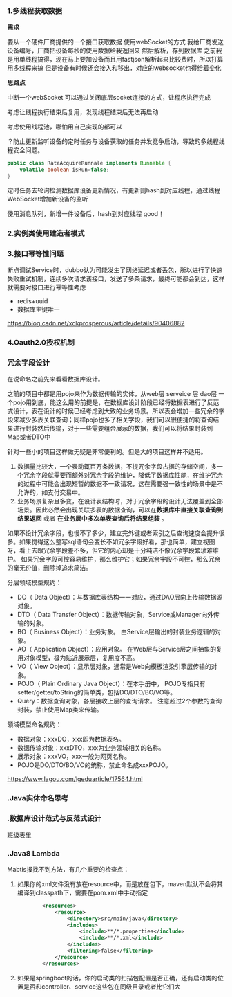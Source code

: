 ### 1.多线程获取数据

**需求**

要从一个硬件厂商提供的一个接口获取数据
使用webSocket的方式
我给厂商发送设备编号，厂商把设备每秒的使用数据给我返回来
然后解析，存到数据库
之前我是用单线程搞得，现在马上要加设备而且用fastjson解析起来比较费时，所以打算用多线程来搞
但是设备有时候还会接入和移出，对应的websocket也得给着变化

**思路点**

中断一个webSocket 可以通过关闭底层socket连接的方式，让程序执行完成

考虑让线程执行结束后复用，发现线程结束后无法再启动

考虑使用线程池，哪怕用自己实现的都可以

？防止更新监听设备的定时任务与设备获取的任务并发竞争启动，导致的多线程线程安全问题。

```java
public class RateAcquireRunnale implements Runnable {
	volatile boolean isRun=false;
}
```

定时任务去轮询检测数据库设备更新情况，有更新则hash到对应线程，通过线程WebSocket增加新设备的监听

使用消息队列，新增一件设备后，hash到对应线程  good！



### 2.实例类使用建造者模式





### 3.接口幂等性问题

断点调试Service时，dubbo认为可能发生了网络延迟或者丢包，所以进行了快速失败重试机制，连续多次请求该接口，发送了多条请求，最终可能都会到达，这样就需要对接口进行幂等性考虑

- redis+uuid
- 数据库主键唯一

https://blog.csdn.net/xdkprosperous/article/details/90406882



### 4.Oauth2.0授权机制

### 冗余字段设计

在说命名之前先来看看数据库设计。

之前的项目中都是用pojo来作为数据传输的实体，从web层 serveice 层 dao层 一个pojo用到底，能这么用的前提是，在数据库设计阶段已经将数据表进行了反范式设计，表在设计的时候已经考虑到大致的业务场景。所以表会增加一些冗余的字段来减少多表关联查询；同样pojo也多了相关字段，我们可以很便捷的将查询结果进行封装然后传输，对于一些需要组合展示的数据，我们可以将结果封装到Map或者DTO中

针对一些小的项目这样做无疑是非常便利的。但是大的项目这样并不适用。

1. 数据量比较大，一个表动辄百万条数据，不提冗余字段占据的存储空间，多一个冗余字段就需要而额外对冗余字段的维护，降低了数据库性能，在维护冗余的过程中可能会出现短暂的数据不一致请况，这在需要强一致性的场景中是不允许的，如支付交易中。
2. 业务场景复杂且多变，在设计表结构时，对于冗余字段的设计无法覆盖到全部场景。因此必然会出现关联多表的数据查询，可以在**数据库中直接关联查询到结果返回** 或者 **在业务层中多次单表查询后将结果组装** 。

如果不设计冗余字段，也慢不了多少，建立完外键或者索引之后查询速度会提升很多。如果觉得这么整写sql语句会变长不如冗余字段好看，那也简单，建立视图呀，看上去跟冗余字段差不多，但它的内心却是十分纯洁不像冗余字段繁琐难维护。
如果冗余字段可控容易维护，那么维护它；如果冗余字段不可控，那么冗余的毫无价值，删除掉追求简洁。

分层领域模型规约：

- DO（ Data Object）：与数据库表结构一一对应，通过DAO层向上传输数据源对象。
- DTO（ Data Transfer Object）：数据传输对象，Service或Manager向外传输的对象。
- BO（ Business Object）：业务对象。 由Service层输出的封装业务逻辑的对象。
- AO（ Application Object）：应用对象。 在Web层与Service层之间抽象的复用对象模型，极为贴近展示层，复用度不高。
- VO（ View Object）：显示层对象，通常是Web向模板渲染引擎层传输的对象。
- POJO（ Plain Ordinary Java Object）：在本手册中， POJO专指只有setter/getter/toString的简单类，包括DO/DTO/BO/VO等。
- Query：数据查询对象，各层接收上层的查询请求。 注意超过2个参数的查询封装，禁止使用Map类来传输。

领域模型命名规约：

- 数据对象：xxxDO，xxx即为数据表名。
- 数据传输对象：xxxDTO，xxx为业务领域相关的名称。
- 展示对象：xxxVO，xxx一般为网页名称。
- POJO是DO/DTO/BO/VO的统称，禁止命名成xxxPOJO。

https://www.lagou.com/lgeduarticle/17564.html

### .Java实体命名思考

### .数据库设计范式与反范式设计

班级表里

### .Java8 Lambda



Mabtis报找不到方法，有几个重要的检查点：

1. 如果你的xml文件没有放在resource中，而是放在包下，maven默认不会将其编译到classpath下，需要在pom.xml中手动指定

   ```xml
           <resources>
               <resource>
                   <directory>src/main/java</directory>
                   <includes>
                       <include>**/*.properties</include>
                       <include>**/*.xml</include>
                   </includes>
                   <filtering>false</filtering>
               </resource>
           </resources>
   ```

2. 如果是springboot的话，你的启动类的扫描包配置是否正确，还有启动类的位置是否和controller、service这些包在同级目录或者比它们大

